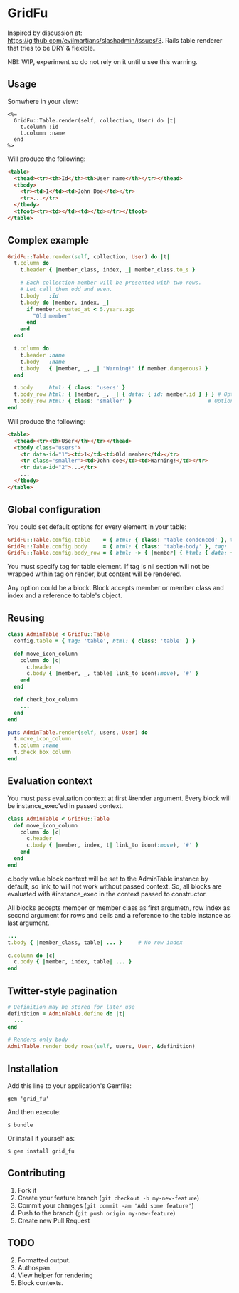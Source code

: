 # GridFu

Inspired by discussion at: https://github.com/evilmartians/slashadmin/issues/3.
Rails table renderer that tries to be DRY & flexible.

NB!: WIP, experiment so do not rely on it until u see this warning.

## Usage

Somwhere in your view:

```erb
<%=
  GridFu::Table.render(self, collection, User) do |t|
    t.column :id
    t.column :name
  end
%>
```

Will produce the following:

```html
<table>
  <thead><tr><th>Id</th><th>User name</th></tr></thead>
  <tbody>
    <tr><td>1</td><td>John Doe</td></tr>
    <tr>...</tr>
  </tbody>
  <tfoot><tr><td></td><td></td></tr></tfoot>
</table>
```

## Complex example

```ruby
GridFu::Table.render(self, collection, User) do |t|
  t.column do
    t.header { |member_class, index, _| member_class.to_s }

    # Each collection member will be presented with two rows.
    # Let call them odd and even.
    t.body   :id
    t.body do |member, index, _|
      if member.created_at < 5.years.ago
        "Old member"
      end
    end
  end

  t.column do
    t.header :name
    t.body   :name
    t.body   { |member, _, _| "Warning!" if member.dangerous? }
  end

  t.body     html: { class: 'users' }
  t.body_row html: { |member, _, _| { data: { id: member.id } } } # Options for odd rows
  t.body_row html: { class: 'smaller' }                        # Options for even rows
end
```

Will produce the following:
```html
<table>
  <thead><tr><th>User</th></tr></thead>
  <tbody class="users">
    <tr data-id="1"><td>1</td><td>Old member</td></tr>
    <tr class="smaller"><td>John doe</td><td>Warning!</td></tr>
    <tr data-id="2">...</tr>
    ...
  </tbody>
</table>
```

## Global configuration

You could set default options for every element in your table:

```ruby
GridFu::Table.config.table    = { html: { class: 'table-condenced' }, tag: 'table' }
GridFu::Table.config.body     = { html: { class: 'table-body' }, tag: 'tbody' }
GridFu::Table.config.body_row = { html: -> { |member| { html: { data: { id: member.id } } } }
```

You must specify tag for table element. If tag is nil section will not be wrapped within tag on render, but content will be rendered.

Any option could be a block. Block accepts member or member class and index and a reference to table's object.

## Reusing

```ruby
class AdminTable < GridFu::Table
  config.table = { tag: 'table', html: { class: 'table' } }

  def move_icon_column
    column do |c|
      c.header
      c.body { |member, _, table| link_to icon(:move), '#' }
    end
  end

  def check_box_column
    ...
  end
end

puts AdminTable.render(self, users, User) do
  t.move_icon_column
  t.column :name
  t.check_box_column
end
```

## Evaluation context

You must pass evaluation context at first #render argument. Every block will be instance_exec'ed in passed context.

```ruby
class AdminTable < GridFu::Table
  def move_icon_column
    column do |c|
      c.header
      c.body { |member, index, t| link_to icon(:move), '#' }
    end
  end
end
```

c.body value block context will be set to the AdminTable instance by default, so link_to will not work without passed context. So, all blocks are evaluated with #instance_exec in the context passed to constructor.

All blocks accepts member or member class as first argumetn, row index as second argument for rows and cells and a reference to the table instance as last argument.

```ruby
...
t.body { |member_class, table| ... }     # No row index

c.column do |c|
  c.body { |member, index, table| ... }
end
```

## Twitter-style pagination

```ruby
# Definition may be stored for later use
definition = AdminTable.define do |t|
  ...
end

# Renders only body
AdminTable.render_body_rows(self, users, User, &definition)
```

## Installation

Add this line to your application's Gemfile:

    gem 'grid_fu'

And then execute:

    $ bundle

Or install it yourself as:

    $ gem install grid_fu

## Contributing

1. Fork it
2. Create your feature branch (`git checkout -b my-new-feature`)
3. Commit your changes (`git commit -am 'Add some feature'`)
4. Push to the branch (`git push origin my-new-feature`)
5. Create new Pull Request

## TODO

2. Formatted output.
3. Authospan.
4. View helper for rendering
5. Block contexts.
